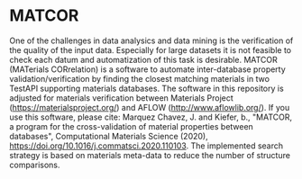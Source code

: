 # MATCOR
One of the challenges in data analysics and data mining is the verification of the quality of the input data. Especially for large datasets it is not feasible to check each datum and automatization of this task is desirable. MATCOR (MATerials CORrelation) is a software to automate inter-database property validation/verification by finding the closest matching materials in two TestAPI supporting materials databases. The software in this repository is adjusted for materials verification between Materials Project (https://materialsproject.org/) and AFLOW (http://www.aflowlib.org/). 
If you use this software, please cite: 
Marquez Chavez, J. and Kiefer, b., "MATCOR, a program for the cross-validation of material properties between databases", Computational Materials Science (2020), https://doi.org/10.1016/j.commatsci.2020.110103. 
The implemented search strategy is based on materials meta-data to reduce the number of structure comparisons. 
